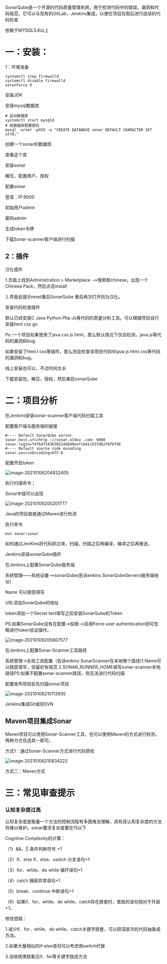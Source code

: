 SonarQube是一个开源的代码质量管理系统，用于检测代码中的错误，漏洞和代码规范，它可以与现有的GitLab，Jenkins集成，以便在项目拉取后进行连续的代码检查

依赖于MYSQL5.6以上



# 一：安装：

1：环境准备

```shell
systemctl stop firewalld
systemctl disable firewalld
setenforce 0
```

安装JDK

安装mysql数据库

```shell
# 启动数据库
systemctl start mysqld
# 给数据库配置密码
mysql -uroot -pXXX -e "CREATE DATABASE sonar DEFAULT CHARACTER SET utf8;"
```

创建一个sonar的数据库

查看这个库

安装sonar

解压，配置用户，授权



配置sonar



登录：IP:9000

初始用户admin

密码admin



生成token令牌



下载Sonar-scanner客户端进行扫描



## 2：插件

汉化插件

1.页面上找到Administration > Marketplace -->搜索框chinese，出现一个Chinese Pack，然后点击install

⒉界面会提示reset重后SonarQube 重启再次打开则为汉化。

安装代码检查插件

默认已经安装C Java Python Php Js等代码的质量分析工具。可以根据项目自行安装html css go

Ps :一个项目如果使用了java css js html，那么默认情况下仅会检测，java.js等代码的漏洞和bug.

如果安装了htmi.I css等插件，那么则会检查该项目代码中java js html css等代码的漏洞和bug。

线上安装也可以，不过时间太长

下载安装包，解压，授权，然后重启sonarQube



# 二：项目分析

在Jenkins安装sonar-scanner客户端代码扫描工具

配置客户端与服务端的链接

```properties
#---- Default SonarQube server
sonar.host.url=http ://sonar.oldxu .com: 9000
sonar.login=f4f64f24363022d4840eefib41cb37d62f6fbfd6
#---- Default source code encoding
sonar.sourceEncoding=UTF-8
```

配置开启token

![image-20210106204932405](media/image-20210106204932405.png)



执行扫描命令；

Sonar中就可以出现

![image-20210106205201777](media/image-20210106205201777.png)



Java的项目直接通过Maven进行检测

执行命令

```shell
mvn sonar:sonar
```

如何通过JenKins将代码抓过来，扫描，扫描之后再编译，编译之后再推送，

Jenkins安装sonarQube插件

在Jenkins上配置SonarQube服务端

系统管理——系统设置-->sonarQube(告诉enkins SonarQubeServers服务端地址)

Name 可以随意填写

URL添加SonarQube的地址

token添加—个Secret text填写之前安装SonarQube的Token

PS:如果SonarQube没有在配置->权限-->启用Force user authentication则可忽略进行token验证操作。

![image-20210106205807577](media/image-20210106205807577.png)

在Jenkins上配置Sonar-Scanner工具路径

系统管理→全局工具配置（告诉enkins SonarScanner在本地哪个路径)1.Name可以随意填写，但最好有规范
2.SONAR_RUNNER_HOME填写sonar-scanner本地路径PS:如果不配置sonar-scanner路径，则无法进行代码扫描

配置发布项目前先扫描sonar项目

![image-20210106210113935](media/image-20210106210113935.png)



Jenkins集成Git或则SVN

## Maven项目集成Sonar

Maven项目可以使用Sonar-Scanner工具，也可以使用Maven的方式进行检测，两种方式任选其一即可。

方式1：通过Sonar-Scanner方式进行代码质检

![image-20210106210834222](media/image-20210106210834222.png)



方式二：Maven方式



# 三：常见审查提示

### 认知复杂度过高

认知复杂度是衡量一个方法的控制流程有多困难去理解。具有高认知复杂度的方法将难以维护。sonar要求复杂度要在15以下

Cognitve Complexity的计算：

  （1）&&、||  条件判断符号 +1

  （2）if、else if、else、switch  分支语句+1

  （3）for、while、do while  循环语句+1

  （4）catch  捕获异常语句+1

  （5）break、continue  中断语句+1

  （6）如果if、for、while、do while、catch存在嵌套时，里层的语句相对于外层+1。



修改思路：

  1.减少if、for、while、do while、catch关键字嵌套，可以把深层次的代码抽象成方法。

  2.如果大量相似的if-else语句可以考虑用switch代替

  3.没啥规律就看见if、for等关键字提成方法



